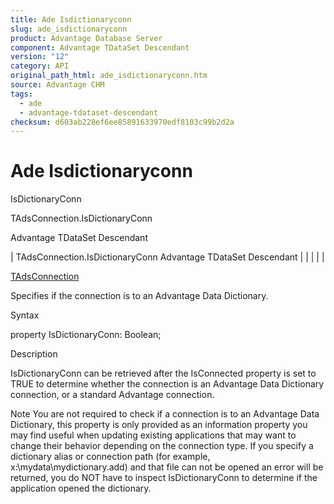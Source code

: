 ```yaml
---
title: Ade Isdictionaryconn
slug: ade_isdictionaryconn
product: Advantage Database Server
component: Advantage TDataSet Descendant
version: "12"
category: API
original_path_html: ade_isdictionaryconn.htm
source: Advantage CHM
tags:
  - ade
  - advantage-tdataset-descendant
checksum: d603ab228ef6ee85891633970edf8103c99b2d2a
---
```


# Ade Isdictionaryconn

IsDictionaryConn

TAdsConnection.IsDictionaryConn

Advantage TDataSet Descendant

| TAdsConnection.IsDictionaryConn  Advantage TDataSet Descendant |  |  |  |  |

[TAdsConnection](ade_tadsconnection_7.md)

Specifies if the connection is to an Advantage Data Dictionary.

Syntax

property IsDictionaryConn: Boolean;

Description

IsDictionaryConn can be retrieved after the IsConnected property is set to TRUE to determine whether the connection is an Advantage Data Dictionary connection, or a standard Advantage connection.

Note You are not required to check if a connection is to an Advantage Data Dictionary, this property is only provided as an information property you may find useful when updating existing applications that may want to change their behavior depending on the connection type. If you specify a dictionary alias or connection path (for example, x:\mydata\mydictionary.add) and that file can not be opened an error will be returned, you do NOT have to inspect IsDictionaryConn to determine if the application opened the dictionary.
